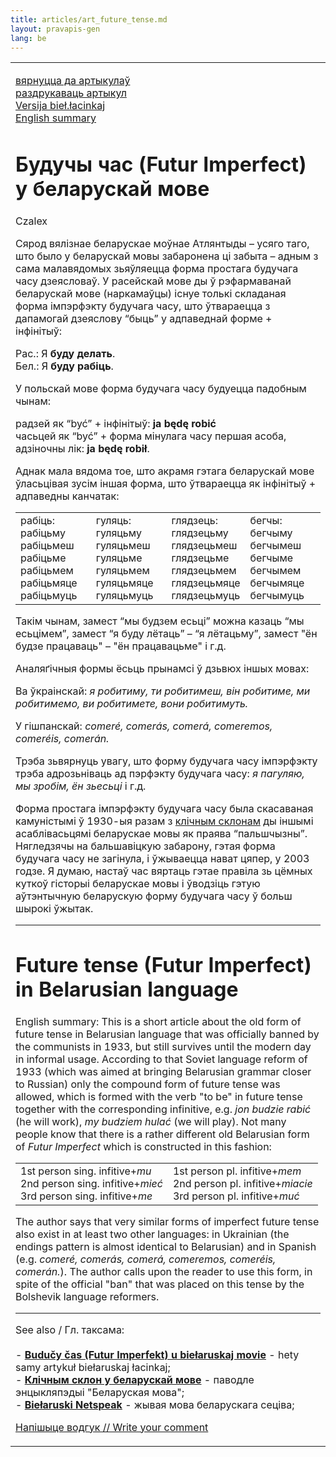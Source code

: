 ```yaml
---
title: articles/art_future_tense.md 
layout: pravapis-gen
lang: be
---
```



<table>
<tbody>
<tr class="odd">

<td>
<p><a href="articles_by.html">вярнуцца да артыкулаў</a><br />
<a href="#">раздрукаваць артыкул</a><br />
<a href="articles/art_future_tense2.html">Versija bieł.łacinkaj</a><br />
<a href="#english">English summary</a></p>
<h1 id="будучы-час-futur-imperfect-у-беларускай-мове">Будучы час (Futur Imperfect) у беларускай мове</h1>
<p>Czalex</p>
<p>Сярод вялізнае беларускае моўнае Атлянтыды – усяго таго, што было у беларускай мовы забаронена ці забыта – адным з сама малавядомых зьяўляецца форма простага будучага часу дзеясловаў. У расейскай мове ды ў рэфармаванай беларускай мове (наркамаўцы) існуе толькі складаная форма імпэрфэкту будучага часу, што ўтвараецца з дапамогай дзеяслову “быць” у адпаведнай форме + інфінітыў:</p>
<p>Рас.: Я <strong>буду делать</strong>.<br />
Бел.: Я <strong>буду рабіць</strong>.</p>
<p>У польскай мове форма будучага часу будуецца падобным чынам:</p>
<p>радзей як “być” + інфінітыў: <strong>ja będę robić</strong><br />
часьцей як “być” + форма мінулага часу першая асоба, адзіночны лік: <strong>ja będę robił</strong>.</p>
<p>Аднак мала вядома тое, што акрамя гэтага беларускай мове ўласьцівая зусім іншая форма, што ўтвараецца як інфінітыў + адпаведны канчатак:</p>
<table>
<colgroup>
<col style="width: 25%" />
<col style="width: 25%" />
<col style="width: 25%" />
<col style="width: 25%" />
</colgroup>
<tbody>
<tr class="odd">
<td>рабіць:<br />
рабіць<span class="underline">му</span><br />
рабіць<span class="underline">меш</span><br />
рабіць<span class="underline">ме</span><br />
рабіць<span class="underline">мем</span><br />
рабіць<span class="underline">мяце</span><br />
рабіць<span class="underline">муць</span><br />
</td>
<td>гуляць:<br />
гуляць<span class="underline">му</span><br />
гуляць<span class="underline">меш</span><br />
гуляць<span class="underline">ме</span><br />
гуляць<span class="underline">мем</span><br />
гуляць<span class="underline">мяце</span><br />
гуляць<span class="underline">муць</span><br />
</td>
<td>глядзець:<br />
глядзець<span class="underline">му</span><br />
глядзець<span class="underline">меш</span><br />
глядзець<span class="underline">ме</span><br />
глядзець<span class="underline">мем</span><br />
глядзець<span class="underline">мяце</span><br />
глядзець<span class="underline">муць</span><br />
</td>
<td>бегчы:<br />
бегчы<span class="underline">му</span><br />
бегчы<span class="underline">меш</span><br />
бегчы<span class="underline">ме</span><br />
бегчы<span class="underline">мем</span><br />
бегчы<span class="underline">мяце</span><br />
бегчы<span class="underline">муць</span><br />
</td>
</tr>
</tbody>
</table><p>Такім чынам, замест “мы будзем есьці” можна казаць “мы есьцімем”, замест “я буду лётаць” – “я лётацьму”, замест "ён будзе працаваць" – "ён працавацьме" і г.д.</p>
<p>Аналяґічныя формы ёсьць прынамсі ў дзьвюх іншых мовах:</p>
<p>Ва ўкраінскай: <em>я робитиму, ти робитимеш, він робитиме, ми робитимемо, ви робитимете, вони робитимуть.</em></p>
<p>У гішпанскай: <em>comeré, comerás, comerá, comeremos, comeréis, comerán.</em></p>
<p>Трэба зьвярнуць увагу, што форму будучага часу імпэрфэкту трэба адрозьніваць ад пэрфэкту будучага часу: <em>я пагуляю, мы зробім, ён зьесьці</em> і г.д.</p>
<p>Форма простага імпэрфэкту будучага часу была скасаваная камуністымі ў 1930-ыя разам з <a href="articles/art_vocative.html">клічным склонам</a> ды іншымі асаблівасьцямі беларускае мовы як праява “пальшчызны”. Нягледзячы на бальшавіцкую забарону, гэтая форма будучага часу не загінула, і ўжываецца нават цяпер, у 2003 годзе. Я думаю, настаў час вяртаць гэтае правіла зь цёмных куткоў гісторыі беларускае мовы і ўводзіць гэтую аўтэнтычную беларускую форму будучага часу ў больш шырокі ўжытак.</p>
<hr />
<span id="english"></span>
<h1 id="future-tense-futur-imperfect-in-belarusian-language">Future tense (Futur Imperfect) in Belarusian language</h1>
<p>English summary: This is a short article about the old form of future tense in Belarusian language that was officially banned by the communists in 1933, but still survives until the modern day in informal usage. According to that Soviet language reform of 1933 (which was aimed at bringing Belarusian grammar closer to Russian) only the compound form of future tense was allowed, which is formed with the verb "to be" in future tense together with the corresponding infinitive, e.g. <em>jon budzie rabić</em> (he will work), <em>my budziem hulać</em> (we will play). Not many people know that there is a rather different old Belarusian form of <em>Futur Imperfect</em> which is constructed in this fashion:</p>
<table>
<tbody>
<tr class="odd">
<td>1st person sing. infitive+<em>mu</em><br />
2nd person sing. infitive+<em>mieć</em><br />
3rd person sing. infitive+<em>me</em><br />
</td>
<td>1st person pl. infitive+<em>mem</em><br />
2nd person pl. infitive+<em>miacie</em><br />
3rd person pl. infitive+<em>muć</em><br />
</td>
</tr>
</tbody>
</table><p>The author says that very similar forms of imperfect future tense also exist in at least two other languages: in Ukrainian (the endings pattern is almost identical to Belarusian) and in Spanish (e.g. <em>comeré, comerás, comerá, comeremos, comeréis, comerán.</em>). The author calls upon the reader to use this form, in spite of the official "ban" that was placed on this tense by the Bolshevik language reformers.</p>
<hr />
<p>See also / Гл. таксама:<br />
<br />
- <strong><a href="articles/art_future_tense2.html">Budučy čas (Futur Imperfekt) u biełaruskaj movie</a></strong> - hety samy artykuł biełaruskaj łacinkaj;<br />
- <strong><a href="articles/art_vocative.html">Клічным склон у беларускай мове</a></strong> - паводле энцыкляпэдыі "Беларуская мова";<br />
- <strong><a href="articles/art_netspeak.html">Biełaruski Netspeak</a></strong> - жывая мова беларускага сеціва;<br />
</p>
<p><span class="small"><a href="gb_add.html?ref=http%3A%2F%2Fwww%2Epravapis%2Eorg%2Fart%5Ffuture%5Ftense%2Easp">Напішыце водгук // Write your comment</a></span></p></td>
</tr>
</tbody>
</table>
